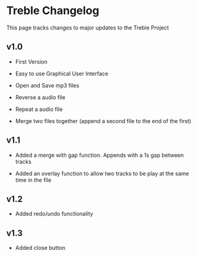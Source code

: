 Treble Changelog
================

This page tracks changes to major updates to the Treble Project

v1.0
----

* First Version

* Easy to use Graphical User Interface

* Open and Save mp3 files

* Reverse a audio file

* Repeat a audio file

* Merge two files together (append a second file to the end of the first)

v1.1
----

* Added a merge with gap function. Appends with a 1s gap between tracks

* Added an overlay function to allow two tracks to be play at the same time in the file

v1.2
----

* Added redo/undo functionality

v1.3
----

* Added close button